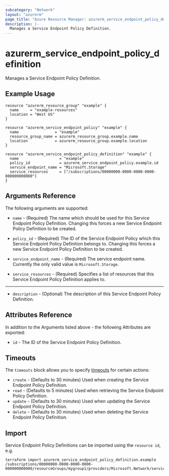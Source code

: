 ```yaml
---
subcategory: "Network"
layout: "azurerm"
page_title: "Azure Resource Manager: azurerm_service_endpoint_policy_definition"
description: |-
  Manages a Service Endpoint Policy Definition.
---
```


# azurerm_service_endpoint_policy_definition

Manages a Service Endpoint Policy Definition.

## Example Usage

```hcl
resource "azurerm_resource_group" "example" {
  name     = "example-resources"
  location = "West US"
}

resource "azurerm_service_endpoint_policy" "example" {
  name                = "example"
  resource_group_name = azurerm_resource_group.example.name
  location            = azurerm_resource_group.example.location
}

resource "azurerm_service_endpoint_policy_definition" "example" {
  name                  = "example"
  policy_id             = azurerm_service_endpoint_policy.example.id
  service_endpoint_name = "Microsoft.Storage"
  service_resources     = ["/subscriptions/00000000-0000-0000-0000-000000000000"]
}
```

## Arguments Reference

The following arguments are supported:

* `name` - (Required) The name which should be used for this Service Endpoint Policy Definition. Changing this forces a new Service Endpoint Policy Definition to be created.

* `policy_id` - (Required) The ID of the Service Endpoint Policy which this Service Endpoint Policy Definition belongs to. Changing this forces a new Service Endpoint Policy Definition to be created.

* `service_endpoint_name` - (Required) The service endpoint name. Currently the only valid value is `Microsoft.Storage`.

* `service_resources` - (Required) Specifies a list of resources that this Service Endpoint Policy Definition applies to.

---

* `description` - (Optional) The description of this Service Endpoint Policy Definition.

## Attributes Reference

In addition to the Arguments listed above - the following Attributes are exported: 

* `id` - The ID of the Service Endpoint Policy Definition.

## Timeouts

The `timeouts` block allows you to specify [timeouts](https://www.terraform.io/docs/configuration/resources.html#timeouts) for certain actions:

* `create` - (Defaults to 30 minutes) Used when creating the Service Endpoint Policy Definition.
* `read` - (Defaults to 5 minutes) Used when retrieving the Service Endpoint Policy Definition.
* `update` - (Defaults to 30 minutes) Used when updating the Service Endpoint Policy Definition.
* `delete` - (Defaults to 30 minutes) Used when deleting the Service Endpoint Policy Definition.

## Import

Service Endpoint Policy Definitions can be imported using the `resource id`, e.g.

```shell
terraform import azurerm_service_endpoint_policy_definition.example /subscriptions/00000000-0000-0000-0000-000000000000/resourceGroups/mygroup1/providers/Microsoft.Network/serviceEndpointPolicies/policy1/serviceEndpointPolicyDefinitions/definition1
```
